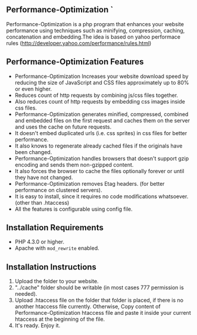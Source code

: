 Performance-Optimization `
-----------------------
Performance-Optimization is a php program that enhances your website performance using techniques such as minifying, compression, caching, concatenation and embedding.The idea is based on yahoo performace rules (http://developer.yahoo.com/performance/rules.html)


Performance-Optimization Features
-----------------------
* Performance-Optimization Increases your website download speed by reducing the size of JavaScript and
  CSS files approximately up to 80% or even higher.
* Reduces count of http requests by combining js/css files together.
* Also reduces count of http requests by embedding css images inside css files.
* Performance-Optimization generates minified, compressed, combined and embedded files on the
  first request and caches them on the server and uses the cache on future requests.
* It doesn't embed duplicated urls (i.e. css sprites) in css files for better performance.
* It also knows to regenerate already cached files if the originals have been changed.
* Performance-Optimization handles browsers that doesn't support gzip encoding and sends them non-gzipped content.
* It also forces the browser to cache the files optionally forever or until they have not changed.
* Performance-Optimization removes Etag headers. (for better performance on clustered servers).
* It is easy to install, since it requires no code modifications whatsoever. (other than .htaccess)
* All the features is configurable using config file.


Installation Requirements
-------------------------
* PHP 4.3.0 or higher.
* Apache with `mod_rewrite` enabled.


Installation Instructions
------------------------
1. Upload the  folder to your website.
2. "../cache" folder should be writable (in most cases 777 permission is needed).
3. Upload .htaccess file on the folder that  folder is placed, if there is no another htaccess file currently.
   Otherwise, Copy content of Performance-Optimization htaccess file and paste it inside your current htaccess at the beginning of the file.
4. It's ready. Enjoy it.
